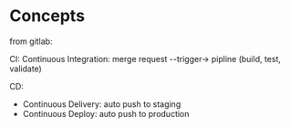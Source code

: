 # Concepts

from gitlab:

CI:
Continuous Integration: merge request --trigger-> pipline (build, test, validate)

CD:
- Continuous Delivery: auto push to staging
- Continuous Deploy: auto push to production